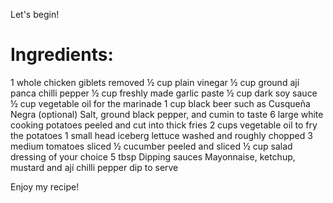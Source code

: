 Let's begin!

# Ingredients:
1 whole chicken giblets removed
½ cup plain vinegar
½ cup ground ají panca chilli pepper
½ cup freshly made garlic paste
½ cup dark soy sauce
½ cup vegetable oil for the marinade
1 cup black beer such as Cusqueña Negra (optional)
Salt, ground black pepper, and cumin to taste
6 large white cooking potatoes peeled and cut into thick fries
2 cups vegetable oil to fry the potatoes
1 small head iceberg lettuce washed and roughly chopped
3 medium tomatoes sliced
½ cucumber peeled and sliced
½ cup salad dressing of your choice
5 tbsp Dipping sauces Mayonnaise, ketchup, mustard and ají chilli pepper dip to serve

Enjoy my recipe!